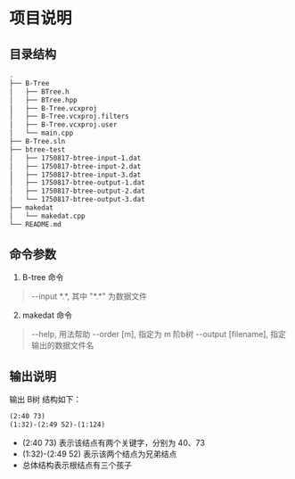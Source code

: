 <!--
 * @Date: 2019-08-31 18:21:07
 * @LastEditors: Aliver
 * @LastEditTime: 2019-08-31 19:25:34
 -->
# 项目说明

## 目录结构

```bash
.
├── B-Tree
│   ├── BTree.h
│   ├── BTree.hpp
│   ├── B-Tree.vcxproj
│   ├── B-Tree.vcxproj.filters
│   ├── B-Tree.vcxproj.user
│   └── main.cpp
├── B-Tree.sln
├── btree-test
│   ├── 1750817-btree-input-1.dat
│   ├── 1750817-btree-input-2.dat
│   ├── 1750817-btree-input-3.dat
│   ├── 1750817-btree-output-1.dat
│   ├── 1750817-btree-output-2.dat
│   └── 1750817-btree-output-3.dat
├── makedat
│   └── makedat.cpp
└── README.md
```

## 命令参数

1. B-tree 命令
> --input \*.\*, 其中 "\*.\*" 为数据文件

2. makedat 命令
> --help, 用法帮助
> --order [m], 指定为 m 阶b树
> --output [filename], 指定输出的数据文件名

## 输出说明

输出 B树 结构如下：

```txt
(2:40 73) 
(1:32)-(2:49 52)-(1:124)
```

- (2:40 73) 表示该结点有两个关键字，分别为 40、73
- (1:32)-(2:49 52) 表示该两个结点为兄弟结点
- 总体结构表示根结点有三个孩子